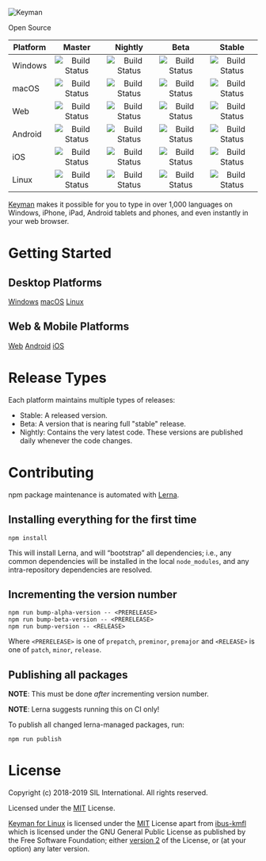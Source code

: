 ![Keyman](https://keyman.com/cdn/dev/img/logo2.png) 

Open Source

[comment]: # (CI Build statuses)

| Platform  | Master | Nightly | Beta | Stable |
| --------  | :----: | :-----: | :--: | :----: |
| Windows   | ![Build Status](https://build.palaso.org/app/rest/builds/buildType:(id:Keyman_Build)/statusIcon) | ![Build Status](https://build.palaso.org/app/rest/builds/buildType:(id:KeymanDesktop_Nightly)/statusIcon) | ![Build Status](https://build.palaso.org/app/rest/builds/buildType:(id:KeymanDesktop_Beta)/statusIcon)| ![Build Status](https://build.palaso.org/app/rest/builds/buildType:(id:KeymanDesktop_Stable),branch:(default:false)/statusIcon) |
| macOS    | ![Build Status](https://build.palaso.org/app/rest/builds/buildType:(id:KeymanMac_Master)/statusIcon) | ![Build Status](https://build.palaso.org/app/rest/builds/buildType:(id:KeymanMac_Nightly)/statusIcon) | ![Build Status](https://build.palaso.org/app/rest/builds/buildType:(id:KeymanMac_Beta)/statusIcon)| ![Build Status](https://build.palaso.org/app/rest/builds/buildType:(id:KeymanMac_Stable),branch:(default:false)/statusIcon) |
| Web       | ![Build Status](https://build.palaso.org/app/rest/builds/buildType:(id:Keymanweb_Build)/statusIcon) | ![Build Status](https://build.palaso.org/app/rest/builds/buildType:(id:Keymanweb_Nightly)/statusIcon) | ![Build Status](https://build.palaso.org/app/rest/builds/buildType:(id:Keymanweb_Beta)/statusIcon) | ![Build Status](https://build.palaso.org/app/rest/builds/buildType:(id:Keymanweb_Stable),branch:(default:false)/statusIcon)|
| Android   | ![Build Status](https://build.palaso.org/app/rest/builds/buildType:(id:KeymanAndroid_Build)/statusIcon) | ![Build Status](https://build.palaso.org/app/rest/builds/buildType:(id:KeymanAndroid_NightlyAlpha)/statusIcon) | ![Build Status](https://build.palaso.org/app/rest/builds/buildType:(id:KeymanAndroid_Beta)/statusIcon) | ![Build Status](https://build.palaso.org/app/rest/builds/buildType:(id:KeymanAndroid_Stable),branch:(default:false)/statusIcon) |
| iOS   | ![Build Status](https://build.palaso.org/app/rest/builds/buildType:(id:Keyman_iOS_Master)/statusIcon) | ![Build Status](https://build.palaso.org/app/rest/builds/buildType:(id:Keyman_iOS_Nightly)/statusIcon) | ![Build Status](https://build.palaso.org/app/rest/builds/buildType:(id:Keyman_iOS_Beta)/statusIcon) | ![Build Status](https://build.palaso.org/app/rest/builds/buildType:(id:Keyman_iOS_Stable),branch:(default:false)/statusIcon) |
| Linux   | ![Build Status](https://build.palaso.org/app/rest/builds/buildType:(id:KeymanLinux_Master)/statusIcon) | ![Build Status](https://build.palaso.org/app/rest/builds/buildType:(id:KeymanLinux_Nightly)/statusIcon) | ![Build Status](https://build.palaso.org/app/rest/builds/buildType:(id:KeymanLinux_Beta)/statusIcon) | ![Build Status](https://build.palaso.org/app/rest/builds/buildType:(id:KeymanLinux_Stable),branch:(default:false)/statusIcon) |

[Keyman](https://keyman.com) makes it possible for you to type in over 1,000 languages on Windows, iPhone, iPad, Android tablets and phones, and even instantly in your web browser.

# Getting Started

## Desktop Platforms ##
[Windows](./windows/src/README.md)
[macOS](./mac/README.md)
[Linux](./linux/README.md)

## Web & Mobile Platforms ##
[Web](./web/README.md)
[Android](./android/README.md)
[iOS](./ios/README.md)

# Release Types

Each platform maintains multiple types of releases:

* Stable: A released version.
* Beta: A version that is nearing full "stable" release.
* Nightly: Contains the very latest code. These versions are published daily whenever the code changes.

# Contributing

npm package maintenance is automated with [Lerna].

## Installing everything for the first time

    npm install

This will install Lerna, and will “bootstrap” all dependencies; i.e.,
any common dependencies will be installed in the local `node_modules`,
and any intra-repository dependencies are resolved.

## Incrementing the version number

    npm run bump-alpha-version -- <PRERELEASE>
    npm run bump-beta-version -- <PRERELEASE>
    npm run bump-version -- <RELEASE>

Where `<PRERELEASE>` is one of `prepatch`, `preminor`, `premajor` and
`<RELEASE>` is one of `patch`, `minor`, `release`.

[Lerna]: https://github.com/lerna/lerna#readme

## Publishing all packages

**NOTE**: This must be done _after_ incrementing version number.

**NOTE**: Lerna suggests running this on CI only!

To publish all changed lerna-managed packages, run:

    npm run publish

# License

Copyright (c) 2018-2019 SIL International. All rights reserved.

Licensed under the [MIT](./windows/src/LICENSE.md) License.

[Keyman for Linux](./linux) is licensed under the [MIT](./windows/src/LICENSE.md) License apart from [ibus-kmfl](./linux/ibus-kmfl) which is licensed under the GNU General Public License as published by the Free Software Foundation; either [version 2](./linux/ibus-kmfl/COPYING) of the License, or (at your option) any later version.

